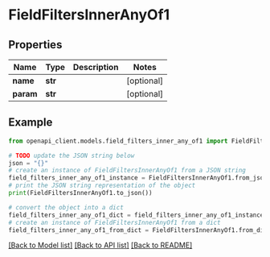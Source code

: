 # FieldFiltersInnerAnyOf1


## Properties

Name | Type | Description | Notes
------------ | ------------- | ------------- | -------------
**name** | **str** |  | [optional] 
**param** | **str** |  | [optional] 

## Example

```python
from openapi_client.models.field_filters_inner_any_of1 import FieldFiltersInnerAnyOf1

# TODO update the JSON string below
json = "{}"
# create an instance of FieldFiltersInnerAnyOf1 from a JSON string
field_filters_inner_any_of1_instance = FieldFiltersInnerAnyOf1.from_json(json)
# print the JSON string representation of the object
print(FieldFiltersInnerAnyOf1.to_json())

# convert the object into a dict
field_filters_inner_any_of1_dict = field_filters_inner_any_of1_instance.to_dict()
# create an instance of FieldFiltersInnerAnyOf1 from a dict
field_filters_inner_any_of1_from_dict = FieldFiltersInnerAnyOf1.from_dict(field_filters_inner_any_of1_dict)
```
[[Back to Model list]](../README.md#documentation-for-models) [[Back to API list]](../README.md#documentation-for-api-endpoints) [[Back to README]](../README.md)


